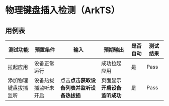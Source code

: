 # 物理键盘插入检测（ArkTS）

## 用例表

| 测试功能       | 预置条件       | 输入                     | 预期输出             | 是否自动 | 测试结果 |
|------------|------------|------------------------|------------------|------|------|
| 拉起应用       | 设备正常运行     |                        | 成功拉起应用           | 是    | Pass |
| 添加物理键盘拔插监听 | 设备热拔插监听未开启 | 点击**点击获取设备列表并监听设备热拔插** | 页面显示**开启设备监听成功** | 是    | Pass |

